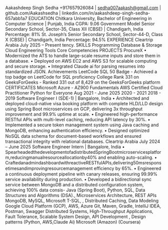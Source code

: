Aakashdeep Singh Sedha
+917657926084 | sedha007aakash@gmail.com | github.com/Aakashsedha | linkedin.com/in/aakashdeep-singh-sedha-657abb1a7
EDUCATION
Chitkara University, Bachelor of Engineering in Computer Science | Punjab, India CGPA: 9.06
Government Model Senior Secondary School, Sector-35, Class XII (CBSE) | Chandigarh, India Percentage: 81%
St. Joseph’s Senior Secondary School, Sector-44-D, Class X (CBSE) | Chandigarh, India Percentage: 94.5%
EXPERIENCE
Cleartrip Arabia
July 2025 – Present
tency. SKILLS
Programming
Database & Storage Cloud
Engineering Tools
Core Competencies
PROJECTS
ProcureX
• Modernized the ATS to handle large-scale resume inputs and store them in a database. • Deployed on AWS EC2 and AWS S3 for scalable computing and secure storage.
• Integrated Claude ai for parsing resumes into standardized JSON.
Achievements
LeetCode SQL 50 Badge - Achieved a top badge on LeetCode for SQL proficiency
College Rank 331 on GeeksForGeeks - Ranked 331 out of 8,429 on the GeeksForGeeks platform
CERTIFICATES
Microsoft Azure - AZ900 Fundamentals AWS Certified Cloud Practitioner Python for Everyone
Aug 2021 - June 2025 2020 - 2021
2018 - 2019
Software Engineer I (SDE-1) | Bangalore, India
• Architected and deployed cloud-native visa booking platform with complete HLD/LLD design using Spring Boot microservices on GCP, delivering 3x throughput improvement and 99.9% uptime at scale.
• Engineered high-performance RESTful APIs with multi-level caching, reducing API latency by 30%.
• Implemented a secure token management system using Java caching and MongoDB, enhancing authentication eﬀiciency.
• Designed optimized NoSQL data schema for document-based workflows and ensured transactional integrity with relational
databases.
Cleartrip Arabia
July 2024 – June 2025
Software Engineer Intern | Bangalore, India
• SpearheadedthedevelopmentofadistributedSpringBootmicroservicesplatform,reducingmanualresourceallocationby40% and enabling auto-scaling.
• CraftedanadmindashboardwithreactiveRESTfulAPIs,delivering50msresponsetimesandimprovingresourcemanagement eﬀiciency by 65%.
• Engineered a continuous deployment pipeline with canary releases, ensuring 99.99% service availability during production.
• Developed a bidirectional sync service between MongoDB and a distributed configuration system, achieving 100% data consis-
Java (Spring Boot), Python, SQL, Data Structures and Algorithms (DSA)., Microservices Architecture, REST APIs
MongoDB, MySQL, Microsoft T-SQL, , Distributed Caching, Data Modeling
Google Cloud Platform (GCP), AWS, Azure
Git, Maven, Gradle, IntelliJ IDEA, Postman, Swagger
Distributed Systems, High-Throughput Applications, Fault Tolerance, Scalable System Design, API Development , Design patterns
(Python, AWS,Claude Ai)
Microsoft (Amazon) (Coursera)
